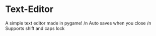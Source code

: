 # Text-Editor
A simple text editor made in pygame! /n
Auto saves when you close /n
Supports shift and caps lock
